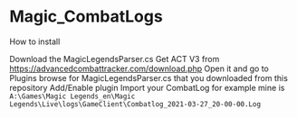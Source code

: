 # Magic_CombatLogs

How to install

Download the MagicLegendsParser.cs
Get ACT V3 from https://advancedcombattracker.com/download.php
Open it and go to Plugins browse for MagicLegendsParser.cs that you downloaded from this repository
Add/Enable plugin
Import your CombatLog for example mine is ```A:\Games\Magic Legends_en\Magic Legends\Live\logs\GameClient\Combatlog_2021-03-27_20-00-00.Log```
